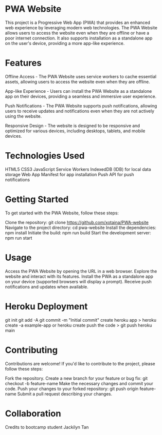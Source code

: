 

# PWA Website
This project is a Progressive Web App (PWA) that provides an enhanced web experience by leveraging modern web technologies. The PWA Website allows users to access the website even when they are offline or have a poor internet connection. It also supports installation as a standalone app on the user's device, providing a more app-like experience.

# Features
Offline Access - The PWA Website uses service workers to cache essential assets, allowing users to access the website even when they are offline.

App-like Experience - Users can install the PWA Website as a standalone app on their devices, providing a seamless and immersive user experience.

Push Notifications - The PWA Website supports push notifications, allowing users to receive updates and notifications even when they are not actively using the website.

Responsive Design - The website is designed to be responsive and optimized for various devices, including desktops, tablets, and mobile devices.

# Technologies Used
HTML5
CSS3
JavaScript
Service Workers
IndexedDB (IDB) for local data storage
Web App Manifest for app installation
Push API for push notifications

# Getting Started
To get started with the PWA Website, follow these steps:

Clone the repository: git clone https://github.com/xotaina/PWA-website
Navigate to the project directory: cd pwa-website
Install the dependencies: npm install
Initiate the build: npm run build
Start the development server: npm run start

# Usage
Access the PWA Website by opening the URL in a web browser.
Explore the website and interact with its features.
Install the PWA as a standalone app on your device (supported browsers will display a prompt).
Receive push notifications and updates when available.

# Heroku Deployment

git init
git add -A
git commit -m "Initial commit"
create heroku app > heroku create -a example-app or heroku create
push the code > git push heroku main

# Contributing
Contributions are welcome! If you'd like to contribute to the project, please follow these steps:

Fork the repository.
Create a new branch for your feature or bug fix: git checkout -b feature-name
Make the necessary changes and commit your code.
Push your changes to your forked repository: git push origin feature-name
Submit a pull request describing your changes.

# Collaboration
Credits to bootcamp student Jackilyn Tan 

